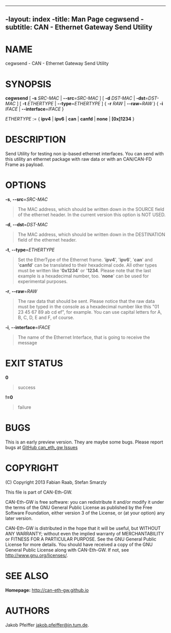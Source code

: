 ----
-layout: index
-title: Man Page cegwsend
-subtitle: CAN - Ethernet Gateway Send Utility
----

NAME
====

cegwsend - CAN - Ethernet Gateway Send Utility

SYNOPSIS
========

**cegwsend** [ **-s** *SRC-MAC* | **--src**=*SRC-MAC* ] [ **-d**
*DST-MAC* | **-dst**=*DST-MAC* ] [ **-t** *ETHERTYPE* |
**--type**=*ETHERTYPE* ] { **-r** *RAW* | **--raw**=*RAW* } { **-i**
*IFACE* | **--interface**=*IFACE* }

*ETHERTYPE* := { **ipv4** | **ipv6** | **can** | **canfd** | **none** |
**[0x]1234** }

DESCRIPTION
===========

Send Utility for testing non ip-based ethernet interfaces. You can send
with this utility an ethernet package with raw data or with an
CAN/CAN-FD Frame as payload.

OPTIONS
=======

**-s**, **--src**=*SRC-MAC*
>    The MAC address, which should be written down in the SOURCE field of
    the ethernet header. In the current version this option is NOT USED.

**-d**, **--dst**=*DST-MAC*
>    The MAC address, which should be written down in the DESTINATION
    field of the ethernet header.

**-t**, **--type**=*ETHERTYPE*
>    Set the EtherType of the Ethernet frame. '**ipv4**', '**ipv6**',
    '**can**' and '**canfd**' can be translated to their hexadcimal
    code. All other types must be written like '**0x1234**' or
    '**1234**. Please note that the last example is a hexadecimal
    number, too. '**none**' can be used for experimental purposes.

**-r**, **--raw**=*RAW*
>    The raw data that should be sent. Please notice that the raw data
    must be typed in the console as a hexadecimal number like this "01
    23 45 67 89 ab cd ef", for example. You can use capital letters for
    A, B, C, D, E and F, of course.

**-i**, **--interface**=*IFACE*
>    The name of the Ethernet Interface, that is going to receive the
    message

EXIT STATUS
===========

**0**
>    success

**!=0**
>    failure

BUGS
====

This is an early preview version. They are maybe some bugs. Please
report bugs at [GitHub can\_eth\_gw
Issues](https://github.com/can-eth-gw/can_eth_gw/issues)

COPYRIGHT
=========

(C) Copyright 2013 Fabian Raab, Stefan Smarzly

This file is part of CAN-Eth-GW.

CAN-Eth-GW is free software: you can redistribute it and/or modify it
under the terms of the GNU General Public License as published by the
Free Software Foundation, either version 3 of the License, or (at your
option) any later version.

CAN-Eth-GW is distributed in the hope that it will be useful, but
WITHOUT ANY WARRANTY; without even the implied warranty of
MERCHANTABILITY or FITNESS FOR A PARTICULAR PURPOSE. See the GNU General
Public License for more details. You should have received a copy of the
GNU General Public License along with CAN-Eth-GW. If not, see
<http://www.gnu.org/licenses/>.

SEE ALSO
========

**Homepage:** <http://can-eth-gw.github.io>

# AUTHORS
Jakob Pfeiffer <jakob.pfeiffer@in.tum.de>.

